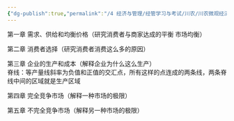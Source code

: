 ```yaml
---
{"dg-publish":true,"permalink":"/4 经济与管理/经管学习与考试/川农/川农微观经济学/各章知识/","title":"各章知识"}
---
```



第一章 需求、供给和均衡价格（研究消费者与商家达成的平衡 市场均衡）

第二章 消费者选择（研究消费者消费这么多的原因）

第三章 企业的生产和成本（解释企业为什么这么生产）  
脊线：等产量线斜率为负值和正值的交汇点，所有这样的点连成的两条线，两条脊线中间的区域就是生产区域

第四章 完全竞争市场（解释一种市场的极限）

第五章 不完全竞争市场（解释另一种市场的极限）
